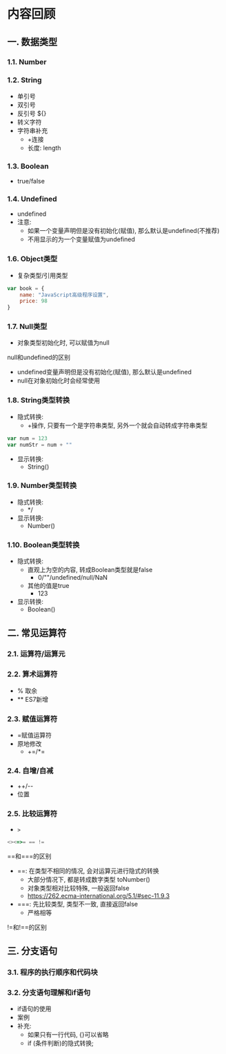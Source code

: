 # 内容回顾

## 一. 数据类型

### 1.1. Number



### 1.2. String

* 单引号
* 双引号
* 反引号 ${}
* 转义字符
* 字符串补充
  * +连接
  * 长度: length



### 1.3. Boolean

* true/false



### 1.4. Undefined

* undefined
* 注意:
  * 如果一个变量声明但是没有初始化(赋值), 那么默认是undefined(不推荐)
  * 不用显示的为一个变量赋值为undefined



### 1.6. Object类型

* 复杂类型/引用类型

```js
var book = {
    name: "JavaScript高级程序设置",
    price: 98
}
```



### 1.7. Null类型

* 对象类型初始化时, 可以赋值为null

null和undefined的区别

* undefined变量声明但是没有初始化(赋值), 那么默认是undefined
* null在对象初始化时会经常使用



### 1.8. String类型转换

* 隐式转换:
  * +操作, 只要有一个是字符串类型, 另外一个就会自动转成字符串类型

```js
var num = 123
var numStr = num + ""
```

* 显示转换:
  * String()



### 1.9. Number类型转换

* 隐式转换:
  * */
* 显示转换:
  * Number()



### 1.10. Boolean类型转换

* 隐式转换:
  * 直观上为空的内容, 转成Boolean类型就是false
    * 0/""/undefined/null/NaN
  * 其他的值是true
    * 123
* 显示转换:
  * Boolean()



## 二. 常见运算符

### 2.1. 运算符/运算元





### 2.2. 算术运算符

* % 取余
* ** ES7新增



### 2.3. 赋值运算符

* =赋值运算符
* 原地修改
  * +=/*=



### 2.4. 自增/自减

* ++/--
* 位置



### 2.5. 比较运算符

* `>`

```js
<><=>= == !=
```



==和===的区别

* ==: 在类型不相同的情况, 会对运算元进行隐式的转换
  * 大部分情况下, 都是转成数字类型 toNumber()
  * 对象类型相对比较特殊, 一般返回false
  * https://262.ecma-international.org/5.1/#sec-11.9.3
* ===: 先比较类型, 类型不一致, 直接返回false
  * 严格相等



!=和!==的区别



## 三. 分支语句

### 3.1. 程序的执行顺序和代码块





### 3.2. 分支语句理解和if语句

* if语句的使用
* 案例
* 补充:
  * 如果只有一行代码, {}可以省略
  * if (条件判断)的隐式转换;









































